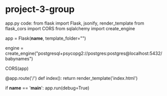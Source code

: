 # project-3-group

app.py code:
from flask import Flask, jsonify, render_template
from flask_cors import CORS
from sqlalchemy import create_engine

app = Flask(__name__, template_folder="")

engine = create_engine("postgresql+psycopg2://postgres:postgres@localhost:5432/babynames")

CORS(app)

@app.route('/')
def index():
    return render_template('index.html')

if __name__ == '__main__':
    app.run(debug=True)
